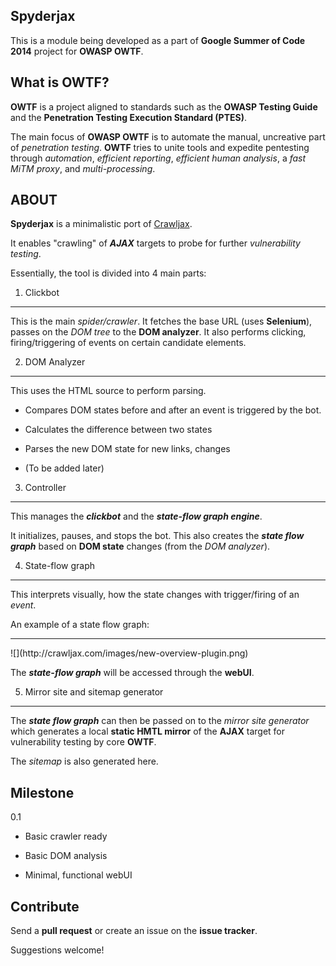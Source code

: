 Spyderjax
---

This is a module being developed as a part of **Google Summer of Code 2014** project for **OWASP OWTF**.



What is OWTF?
---

**OWTF** is a project aligned to standards such as the **OWASP Testing Guide** and the **Penetration Testing Execution Standard (PTES)**. 

The main focus of **OWASP OWTF** is to automate the manual, uncreative part of *penetration testing*. **OWTF** tries to unite tools and expedite pentesting through *automation*, *efficient reporting*, *efficient human analysis*, a *fast MiTM proxy*, and *multi-processing*.


ABOUT
---

**Spyderjax** is a minimalistic port of [Crawljax](http://www.github.com/crawljax/crawljax.git). 

It enables "crawling" of ***AJAX*** targets to probe for further *vulnerability testing*.

Essentially, the tool is divided into 4 main parts:


1. Clickbot
---

This is the main *spider/crawler*. It fetches the base URL (uses **Selenium**), passes on the *DOM tree* to the **DOM analyzer**.
It also performs clicking, firing/triggering of events on certain candidate elements.


2. DOM Analyzer
---

This uses the HTML source to perform parsing.

  * Compares DOM states before and after an event is triggered by the bot.

  * Calculates the difference between two states

  * Parses the new DOM state for new links, changes

  * (To be added later)


3. Controller
---

This manages the ***clickbot*** and the ***state-flow graph engine***.

It initializes, pauses, and stops the bot. This also creates the ***state flow graph*** based on **DOM state** changes (from the *DOM analyzer*).


4. State-flow graph
---

This interprets visually, how the state changes with trigger/firing of an *event*.

An example of a state flow graph:
<hr>
![](http://crawljax.com/images/new-overview-plugin.png)

The ***state-flow graph*** will be accessed through the **webUI**.


5. Mirror site and sitemap generator
---

The ***state flow graph*** can then be passed on to the *mirror site generator* which generates a local **static HMTL mirror** of the **AJAX** target for vulnerability testing by core **OWTF**.

The *sitemap* is also generated here.



Milestone
---
0.1

  - Basic crawler ready

  - Basic DOM analysis

  - Minimal, functional webUI



Contribute
---

Send a **pull request** or create an issue on the **issue tracker**.

Suggestions welcome!
